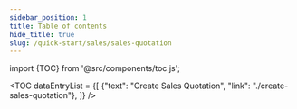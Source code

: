 ```yaml
---
sidebar_position: 1
title: Table of contents
hide_title: true  
slug: /quick-start/sales/sales-quotation
--- 
```


import {TOC} from '@src/components/toc.js';

<TOC
dataEntryList = {[
{"text": "Create Sales Quotation", "link": "./create-sales-quotation"}, 
]}
/>
